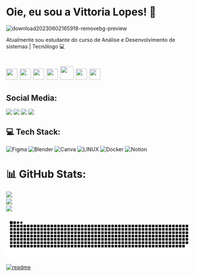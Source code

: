 # Oie, eu sou a Vittoria Lopes! 🐍 
 ![download20230602165918-removebg-preview](https://github.com/Vittoriaalopes/Vittoriaalopes/assets/132390477/955280f8-4c82-48e1-9312-d91889e76bb2)
  
 Atualmente sou estudante do curso de Análise e Desenvolvimento de sistemas | Tecnólogo 💻 <h1> 
<img src="https://cdn.jsdelivr.net/gh/devicons/devicon/icons/python/python-original-wordmark.svg" height="30" width="30" />
<img src="https://cdn.jsdelivr.net/gh/devicons/devicon/icons/c/c-original.svg" height="30" width="30" /> <img src="https://cdn.jsdelivr.net/gh/devicons/devicon/icons/cplusplus/cplusplus-original.svg" height="30" width="30" />  <img src="https://cdn.jsdelivr.net/gh/devicons/devicon/icons/html5/html5-original.svg" height="30" width="30" /> <img src="https://cdn.jsdelivr.net/gh/devicons/devicon/icons/css3/css3-original-wordmark.svg" height="37" width="36" />
<img src="https://cdn.jsdelivr.net/gh/devicons/devicon/icons/java/java-original-wordmark.svg" height="30" width="30" />
<img src="https://cdn.jsdelivr.net/gh/devicons/devicon/icons/javascript/javascript-plain.svg" height="30" width="30" />

## Social Media:
<a href="https://instagram.com/vittoriaalopes" target="_blank"><img src="https://img.shields.io/badge/-Instagram-%23E4405F?style=for-the-badge&logo=instagram&logoColor=white" target="_blank"></a>
<a href="https://discord.gg/wagxzStdcR" target="_blank"><img src="https://img.shields.io/badge/Discord-7289DA?style=for-the-badge&logo=discord&logoColor=white" target="_blank"></a> 
<a href = "mailto:vittoria.amorim24@gmail.com"><img src="https://img.shields.io/badge/-Gmail-%23333?style=for-the-badge&logo=gmail&logoColor=white" target="_blank"></a>
<a href="https://www.linkedin.com/in/vittoria-castro-amorim-lopes-801a1825b/" target="_blank"><img src="https://img.shields.io/badge/-LinkedIn-%230077B5?style=for-the-badge&logo=linkedin&logoColor=white" target="_blank"></a> 
 
 ## 💻 Tech Stack:
  
  ![Figma](https://img.shields.io/badge/Figma-F24E1E?style=for-the-badge&logo=figma&logoColor=white)
  ![Blender](https://img.shields.io/badge/blender-%23F5792A.svg?style=for-the-badge&logo=blender&logoColor=white) 
  ![Canva](https://img.shields.io/badge/Canva-%2300C4CC.svg?style=for-the-badge&logo=Canva&logoColor=white) 
  ![LINUX](https://img.shields.io/badge/Linux-FCC624?style=for-the-badge&logo=linux&logoColor=black) 
  ![Docker](https://img.shields.io/badge/docker-%230db7ed.svg?style=for-the-badge&logo=docker&logoColor=white) 
  ![Notion](https://img.shields.io/badge/Notion-%23000000.svg?style=for-the-badge&logo=notion&logoColor=white) 
 
  # 📊 GitHub Stats:
![](https://github-readme-stats.vercel.app/api?username=Vittoriaalopes&theme=dark&hide_border=false&include_all_commits=false&count_private=false)<br/>
![](https://github-readme-streak-stats.herokuapp.com/?user=Vittoriaalopes&theme=dark&hide_border=false)<br/>
![](https://github-readme-stats.vercel.app/api/top-langs/?username=Vittoriaalopes&theme=dark&hide_border=false&include_all_commits=false&count_private=false&layout=compact)
  
 ![Snake animation](https://github.com/ellen2121/ellen2121/blob/output/github-contribution-grid-snake.svg)
 
</div>
 
[![readme](https://github-readme-stats.vercel.app/api/pin/?username=Vittoriaalopes&repo=Vittoriaalopes&theme=react)](https://github.com/Vittoriaalopes/Vittoriaalopes)
<!---
Vittoriaalopes/Vittoriaalopes is a ✨ special ✨ repository because its `README.md` (this file) appears on your GitHub profile.
You can click the Preview link to take a look at your changes.
--->
